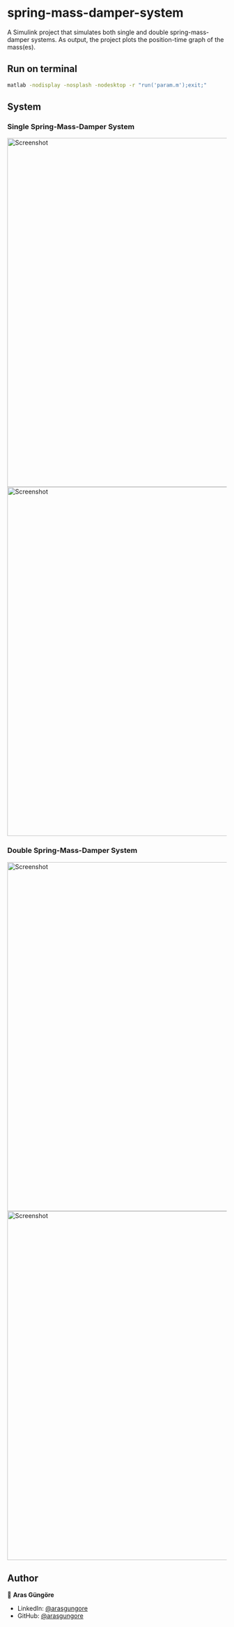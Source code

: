 # spring-mass-damper-system

A Simulink project that simulates both single and double spring-mass-damper systems. As output, the project plots the position-time graph of the mass(es).



## Run on terminal

```sh
matlab -nodisplay -nosplash -nodesktop -r "run('param.m');exit;"
```



## System

### Single Spring-Mass-Damper System

<img alt="Screenshot" src="https://raw.githubusercontent.com/arasgungore/spring-mass-damper-system/main/Screenshots/overall_1.jpg" width="800">

<img alt="Screenshot" src="https://raw.githubusercontent.com/arasgungore/spring-mass-damper-system/main/Screenshots/schematic_1.jpg" width="800">


### Double Spring-Mass-Damper System

<img alt="Screenshot" src="https://raw.githubusercontent.com/arasgungore/spring-mass-damper-system/main/Screenshots/overall_2.jpg" width="800">

<img alt="Screenshot" src="https://raw.githubusercontent.com/arasgungore/spring-mass-damper-system/main/Screenshots/schematic_2.jpg" width="800">



## Author

👤 **Aras Güngöre**

* LinkedIn: [@arasgungore](https://www.linkedin.com/in/arasgungore)
* GitHub: [@arasgungore](https://github.com/arasgungore)
